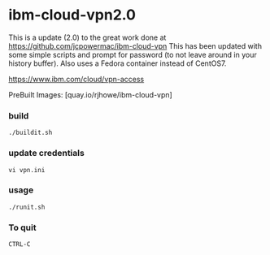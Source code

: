# ibm-cloud-vpn2.0

This is a update (2.0) to the great work done at https://github.com/jcpowermac/ibm-cloud-vpn
This has been updated with some simple scripts and prompt for password (to not leave around in your history buffer). Also uses a Fedora container instead of CentOS7.

https://www.ibm.com/cloud/vpn-access

PreBuilt Images: [quay.io/rjhowe/ibm-cloud-vpn]

### build

```
./buildit.sh
```

### update credentials 

```
vi vpn.ini
```

### usage

```
./runit.sh 
```

### To quit
```
CTRL-C
```
